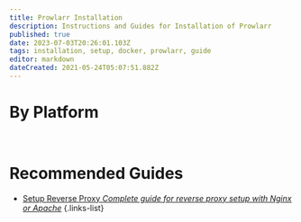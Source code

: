 ```yaml
---
title: Prowlarr Installation
description: Instructions and Guides for Installation of Prowlarr
published: true
date: 2023-07-03T20:26:01.103Z
tags: installation, setup, docker, prowlarr, guide
editor: markdown
dateCreated: 2021-05-24T05:07:51.882Z
---
```


# By Platform

[<i class="fab fa-windows" style="font-size: 3em;"></i>](/prowlarr/installation/windows)&nbsp;&nbsp;&nbsp;&nbsp;[<i class="fab fa-linux" style="font-size: 3em;"></i>](/prowlarr/installation/linux)&nbsp;&nbsp;&nbsp;&nbsp;[<i class="fab fa-apple" style="font-size: 3em;"></i>](/prowlarr/installation/macos)&nbsp;&nbsp;&nbsp;&nbsp;[<i class="fab fa-freebsd" style="font-size: 3em;"></i>](/prowlarr/installation/freebsd)&nbsp;&nbsp;&nbsp;&nbsp;[<i class="fab fa-docker" style="font-size: 3em;"></i>](/prowlarr/installation/docker)

# Recommended Guides

- [Setup Reverse Proxy *Complete guide for reverse proxy setup with Nginx or Apache*](/prowlarr/installation/reverse-proxy)
{.links-list}
